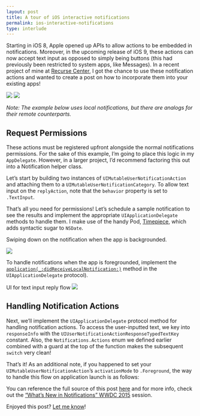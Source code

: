 ```yaml
---
layout: post
title: A tour of iOS interactive notifications
permalink: ios-interactive-notifications
type: interlude
---
```


Starting in iOS 8, Apple opened up APIs to allow actions to be embedded in notifications. Moreover, in the upcoming release of iOS 9, these actions can now accept text input as opposed to simply being buttons (this had previously been restricted to system apps, like Messages). In a recent project of mine at [Recurse Center](https://www.recurse.com), I got the chance to use these notification actions and wanted to create a post on how to incorporate them into your existing apps!

![](/public/images/reply.png)
![](/public/images/textinput.png)

*Note: The example below uses local notifications, but there are analogs for their remote counterparts.*

## Request Permissions

These actions must be registered upfront alongside the normal notifications permissions. For the sake of this example, I’m going to place this logic in my `AppDelegate`. However, in a larger project, I’d recommend factoring this out into a Notification helper class.

Let’s start by building two instances of `UIMutableUserNotificationAction` and attaching them to a `UIMutableUserNotificationCategory`. To allow text input on the `replyAction`, note that the `behavior` property is set to `.TextInput`.

<script src="https://gist.github.com/Jasdev/8eae09fb1efcb79019b7.js?file=AppDelegate.swift"></script>

That’s all you need for permissions! Let’s schedule a sample notification to see the results and implement the appropriate `UIApplicationDelegate` methods to handle them. I make use of the handy Pod, [Timepiece](https://github.com/naoty/Timepiece), which adds syntactic sugar to `NSDate`.

<script src="https://gist.github.com/Jasdev/8eae09fb1efcb79019b7.js?file=NotificationScheduler.swift"></script>

Swiping down on the notification when the app is backgrounded.

![](/public/images/actions.png)

To handle notifications when the app is foregrounded, implement the [`application(_:didReceiveLocalNotification:)`](https://developer.apple.com/library/ios/documentation/UIKit/Reference/UIApplicationDelegate_Protocol/index.html#//apple_ref/occ/intfm/UIApplicationDelegate/application:didReceiveLocalNotification:) method in the `UIApplicationDelegate` protocol).

UI for text input reply flow
![](/public/images/replyaction.png)

## Handling Notification Actions

Next, we’ll implement the `UIApplicationDelegate` protocol method for handling notification actions. To access the user-inputted text, we key into `responseInfo` with the `UIUserNotificationActionResponseTypedTextKey` constant. Also, the `Notifications.Actions` enum we defined earlier combined with a guard at the top of the function makes the subsequent `switch` very clean!

<script src="https://gist.github.com/Jasdev/8eae09fb1efcb79019b7.js?file=AppDelegateContinued.swift"></script>

That’s it! As an additional note, if you happened to set your `UIMutableUserNotificationAction`’s `activationMode` to `.Foreground`, the way to handle this flow on application launch is as follows:

<script src="https://gist.github.com/Jasdev/8eae09fb1efcb79019b7.js?file=AppDelegateAside.swift"></script>

You can reference the full source of this post [here](https://gist.github.com/Jasdev/8eae09fb1efcb79019b7) and for more info, check out the [“What’s New in Notifications” WWDC 2015](https://developer.apple.com/videos/wwdc/2015/?id=720) session.

Enjoyed this post? [Let me know](https://twitter.com/intent/tweet?text=A%20Tour%20of%20iOS%20Interactive%20Notifications%20by%20%40jasdev%20-%20http%3A%2F%2Fjasdev.me%2Fios-interactive-notifications%2F)!
